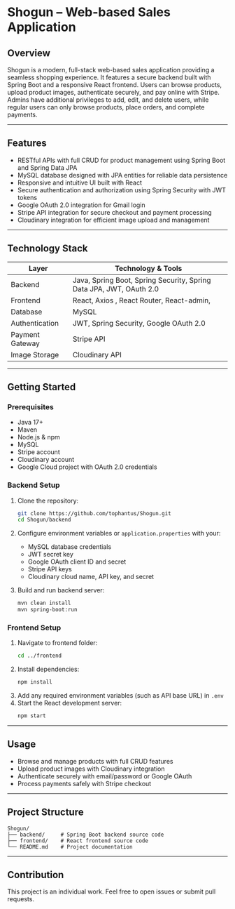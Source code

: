 # Shogun – Web-based Sales Application


## Overview

Shogun is a modern, full-stack web-based sales application providing a seamless shopping experience. It features a secure backend built with Spring Boot and a responsive React frontend. Users can browse products, upload product images, authenticate securely, and pay online with Stripe.
Admins have additional privileges to add, edit, and delete users, while regular users can only browse products, place orders, and complete payments.

---

## Features

- RESTful APIs with full CRUD for product management using Spring Boot and Spring Data JPA
- MySQL database designed with JPA entities for reliable data persistence
- Responsive and intuitive UI built with React
- Secure authentication and authorization using Spring Security with JWT tokens
- Google OAuth 2.0 integration for Gmail login
- Stripe API integration for secure checkout and payment processing
- Cloudinary integration for efficient image upload and management

---

## Technology Stack

| Layer             | Technology & Tools                   |
|-------------------|------------------------------------|
| Backend           | Java, Spring Boot, Spring Security, Spring Data JPA, JWT, OAuth 2.0 |
| Frontend          | React, Axios , React Router, React-admin,|
| Database          | MySQL                              |
| Authentication    | JWT, Spring Security, Google OAuth 2.0 |
| Payment Gateway   | Stripe API                         |
| Image Storage     | Cloudinary API                     |

---

## Getting Started

### Prerequisites

- Java 17+
- Maven
- Node.js & npm
- MySQL
- Stripe account
- Cloudinary account
- Google Cloud project with OAuth 2.0 credentials

### Backend Setup

1. Clone the repository:
    ```bash
    git clone https://github.com/tophantus/Shogun.git
    cd Shogun/backend
    ```
2. Configure environment variables or `application.properties` with your:
    - MySQL database credentials
    - JWT secret key
    - Google OAuth client ID and secret
    - Stripe API keys
    - Cloudinary cloud name, API key, and secret

3. Build and run backend server:
    ```bash
    mvn clean install
    mvn spring-boot:run
    ```

### Frontend Setup

1. Navigate to frontend folder:
    ```bash
    cd ../frontend
    ```
2. Install dependencies:
    ```bash
    npm install
    ```
3. Add any required environment variables (such as API base URL) in `.env`
4. Start the React development server:
    ```bash
    npm start
    ```

---

## Usage

- Browse and manage products with full CRUD features
- Upload product images with Cloudinary integration
- Authenticate securely with email/password or Google OAuth
- Process payments safely with Stripe checkout

---

## Project Structure

```
Shogun/
├── backend/     # Spring Boot backend source code
├── frontend/    # React frontend source code
└── README.md    # Project documentation
```

---

## Contribution

This project is an individual work. Feel free to open issues or submit pull requests.
